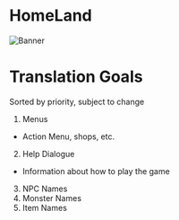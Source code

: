 
# HomeLand
![Banner](/../assets/HomeLand/Banner.png)
# Translation Goals
Sorted by priority, subject to change
1. Menus
- Action Menu, shops, etc.
2. Help Dialogue
- Information about how to play the game
3. NPC Names
4. Monster Names
5. Item Names

